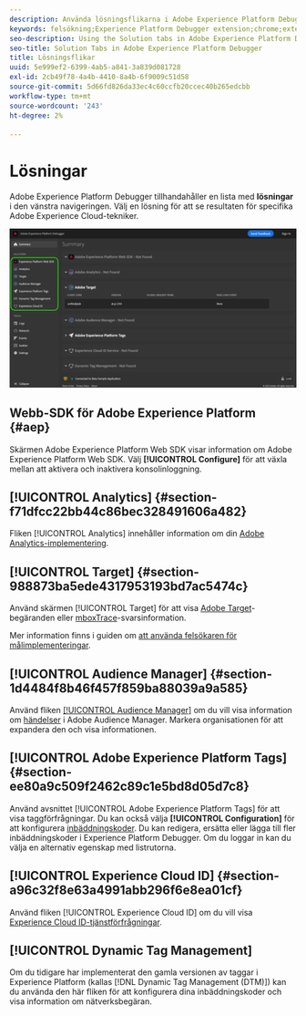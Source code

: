 ```yaml
---
description: Använda lösningsflikarna i Adobe Experience Platform Debugger
keywords: felsökning;Experience Platform Debugger extension;chrome;extension;summary;clear;requests;solutions;solution;information;analytics;target;målgruppshanterare;media optimizer;amo;id service
seo-description: Using the Solution tabs in Adobe Experience Platform Debugger
seo-title: Solution Tabs in Adobe Experience Platform Debugger
title: Lösningsflikar
uuid: 5e999ef2-6399-4ab5-a841-3a839d081728
exl-id: 2cb49f78-4a4b-4410-8a4b-6f9009c51d58
source-git-commit: 5d66fd826da33ec4c60ccfb20ccec40b265edcbb
workflow-type: tm+mt
source-wordcount: '243'
ht-degree: 2%

---
```


# Lösningar

Adobe Experience Platform Debugger tillhandahåller en lista med **lösningar** i den vänstra navigeringen. Välj en lösning för att se resultaten för specifika Adobe Experience Cloud-tekniker.

![Listan över tillgängliga lösningar som visas i felsökningsgränssnittet](../images/solutions/overview/left-nav.png)

## Webb-SDK för Adobe Experience Platform {#aep}

Skärmen Adobe Experience Platform Web SDK visar information om Adobe Experience Platform Web SDK. Välj **[!UICONTROL Configure]** för att växla mellan att aktivera och inaktivera konsolinloggning.

## [!UICONTROL Analytics] {#section-f71dfcc22bb44c86bec328491606a482}

Fliken [!UICONTROL Analytics] innehåller information om din [Adobe Analytics-implementering](https://experienceleague.adobe.com/docs/analytics/implementation/home.html).

## [!UICONTROL Target] {#section-988873ba5ede4317953193bd7ac5474c}

Använd skärmen [!UICONTROL Target] för att visa [Adobe Target](https://experienceleague.adobe.com/docs/target/using/target-home.html)-begäranden eller [mboxTrace](https://experienceleague.adobe.com/docs/target/using/activities/troubleshoot-activities/content-trouble.html#section_256FCF7C14BB435BA2C68049EF0BA99E)-svarsinformation.

Mer information finns i guiden om [att använda felsökaren för målimplementeringar](./target.md).

## [!UICONTROL Audience Manager] {#section-1d4484f8b46f457f859ba88039a9a585}

Använd fliken [[!UICONTROL Audience Manager]](https://experienceleague.adobe.com/docs/audience-manager/user-guide/aam-home.html) om du vill visa information om [händelser](https://experienceleague.adobe.com/docs/audience-manager/user-guide/api-and-sdk-code/dcs/dcs-event-calls/dcs-event-calls.html) i Adobe Audience Manager. Markera organisationen för att expandera den och visa informationen.

## [!UICONTROL Adobe Experience Platform Tags] {#section-ee80a9c509f2462c89c1e5bd8d05d7c8}

Använd avsnittet [!UICONTROL Adobe Experience Platform Tags] för att visa taggförfrågningar. Du kan också välja **[!UICONTROL Configuration]** för att konfigurera [inbäddningskoder](../../tags/ui/publishing/environments.md#embed-code). Du kan redigera, ersätta eller lägga till fler inbäddningskoder i Experience Platform Debugger. Om du loggar in kan du välja en alternativ egenskap med listrutorna.

## [!UICONTROL Experience Cloud ID] {#section-a96c32f8e63a4991abb296f6e8ea01cf}

Använd fliken [!UICONTROL Experience Cloud ID] om du vill visa [Experience Cloud ID-tjänstförfrågningar](https://experienceleague.adobe.com/docs/id-service/using/home.html).

## [!UICONTROL Dynamic Tag Management]

Om du tidigare har implementerat den gamla versionen av taggar i Experience Platform (kallas [!DNL Dynamic Tag Management (DTM)]) kan du använda den här fliken för att konfigurera dina inbäddningskoder och visa information om nätverksbegäran.
